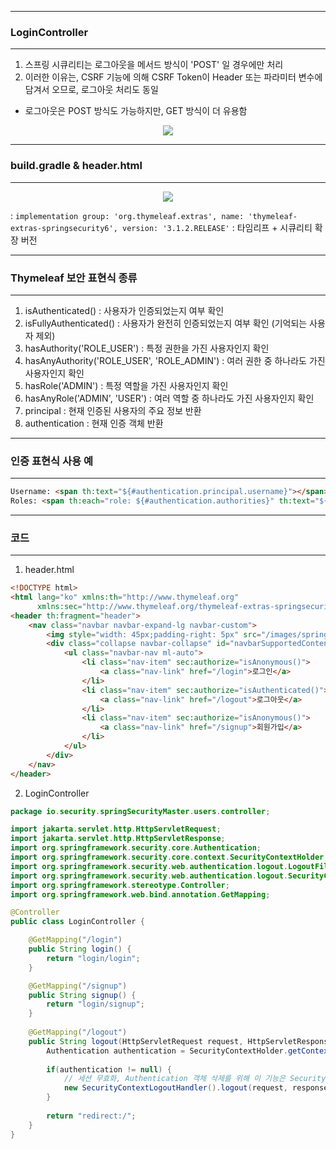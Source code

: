 -----
### LoginController
-----
1. 스프링 시큐리티는 로그아웃을 메서드 방식이 'POST' 일 경우에만 처리
2. 이러한 이유는, CSRF 기능에 의해 CSRF Token이 Header 또는 파라미터 변수에 담겨서 오므로, 로그아웃 처리도 동일
  - 로그아웃은 POST 방식도 가능하지만, GET 방식이 더 유용함

<div align="center">
<img src="https://github.com/user-attachments/assets/6331bd17-77a7-48c9-be4c-3a549349c70e">
</div>

-----
### build.gradle & header.html
-----
<div align="center">
<img src="https://github.com/user-attachments/assets/c3f270d0-8028-4d98-8b85-ab607fc7870e">
</div>

: ```implementation group: 'org.thymeleaf.extras', name: 'thymeleaf-extras-springsecurity6', version: '3.1.2.RELEASE'``` : 타임리프 + 시큐리티 확장 버전

-----
### Thymeleaf 보안 표현식 종류
-----
1. isAuthenticated() : 사용자가 인증되었는지 여부 확인
2. isFullyAuthenticated() : 사용자가 완전히 인증되었는지 여부 확인 (기억되는 사용자 제외)
3. hasAuthority('ROLE_USER') : 특정 권한을 가진 사용자인지 확인
4. hasAnyAuthority('ROLE_USER', 'ROLE_ADMIN') : 여러 권한 중 하나라도 가진 사용자인지 확인
5. hasRole('ADMIN') : 특정 역할을 가진 사용자인지 확인
6. hasAnyRole('ADMIN', 'USER') : 여러 역할 중 하나라도 가진 사용자인지 확인
7. principal : 현재 인증된 사용자의 주요 정보 반환
8. authentication : 현재 인증 객체 반환

-----
### 인증 표현식 사용 예
-----
```html
Username: <span th:text="${#authentication.principal.username}"></span>
Roles: <span th:each="role: ${#authentication.authorities}" th:text="${role.authority}"></span>
```

-----
### 코드
-----
1. header.html
```html
<!DOCTYPE html>
<html lang="ko" xmlns:th="http://www.thymeleaf.org"
      xmlns:sec="http://www.thymeleaf.org/thymeleaf-extras-springsecurity6">
<header th:fragment="header">
    <nav class="navbar navbar-expand-lg navbar-custom">
        <img style="width: 45px;padding-right: 5px" src="/images/spring-security-project.png" alt=""> <a class="navbar-brand" href="#">Spring Security Master</a>
        <div class="collapse navbar-collapse" id="navbarSupportedContent">
            <ul class="navbar-nav ml-auto">
                <li class="nav-item" sec:authorize="isAnonymous()">
                    <a class="nav-link" href="/login">로그인</a>
                </li>
                <li class="nav-item" sec:authorize="isAuthenticated()">
                    <a class="nav-link" href="/logout">로그아웃</a>
                </li>
                <li class="nav-item" sec:authorize="isAnonymous()">
                    <a class="nav-link" href="/signup">회원가입</a>
                </li>
            </ul>
        </div>
    </nav>
</header>
```

2. LoginController
```java
package io.security.springSecurityMaster.users.controller;

import jakarta.servlet.http.HttpServletRequest;
import jakarta.servlet.http.HttpServletResponse;
import org.springframework.security.core.Authentication;
import org.springframework.security.core.context.SecurityContextHolder;
import org.springframework.security.web.authentication.logout.LogoutFilter;
import org.springframework.security.web.authentication.logout.SecurityContextLogoutHandler;
import org.springframework.stereotype.Controller;
import org.springframework.web.bind.annotation.GetMapping;

@Controller
public class LoginController {

    @GetMapping("/login")
    public String login() {
        return "login/login";
    }

    @GetMapping("/signup")
    public String signup() {
        return "login/signup";
    }
    
    @GetMapping("/logout")
    public String logout(HttpServletRequest request, HttpServletResponse response) {
        Authentication authentication = SecurityContextHolder.getContextHolderStrategy().getContext().getAuthentication();
        
        if(authentication != null) {
            // 세션 무효화, Authentication 객체 삭제를 위해 이 기능은 SecurityContextLogoutHandler가 진행
            new SecurityContextLogoutHandler().logout(request, response, authentication);
        }
        
        return "redirect:/";
    }
}
```
